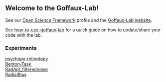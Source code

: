 ## Welcome to the Goffaux-Lab!

See our [Open Science Framework](https://osf.io/nxy5s/) profile and the
[Goffaux-Lab website](https://sites.uclouvain.be/goffauxlab/index.html).

See
[how-to-use-goffaux-lab](https://github.com/Goffaux-Lab/how-to-use-goffaux-lab)
for a quick guide on how to update/share your code with the lab.  

### Experiments
[psychopy-retinotopy](https://github.com/Goffaux-Lab/psychopy-retinotopy)\
[Benton-Task](https://github.com/Goffaux-Lab/Benton-Task)\
[RadApt_filterednoise](https://github.com/Goffaux-Lab/RadApt_filterednoise)\
[RadialBias](https://github.com/Goffaux-Lab/RadialBias)
